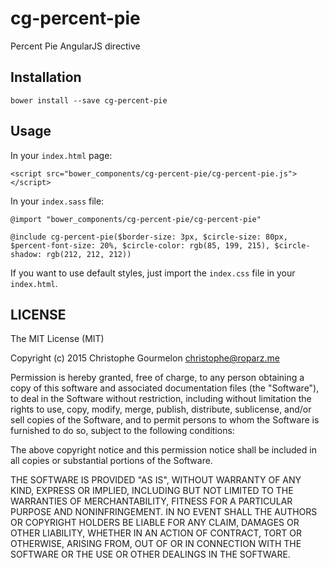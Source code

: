 # cg-percent-pie
Percent Pie AngularJS directive

## Installation

```
bower install --save cg-percent-pie
```

## Usage

In your `index.html` page:

```
<script src="bower_components/cg-percent-pie/cg-percent-pie.js"></script>
```

In your `index.sass` file:

```
@import "bower_components/cg-percent-pie/cg-percent-pie"

@include cg-percent-pie($border-size: 3px, $circle-size: 80px, $percent-font-size: 20%, $circle-color: rgb(85, 199, 215), $circle-shadow: rgb(212, 212, 212))
```

If you want to use default styles, just import the `index.css` file in your `index.html`.

## LICENSE

The MIT License (MIT)

Copyright (c) 2015 Christophe Gourmelon <christophe@roparz.me>

Permission is hereby granted, free of charge, to any person obtaining a copy
of this software and associated documentation files (the "Software"), to deal
in the Software without restriction, including without limitation the rights
to use, copy, modify, merge, publish, distribute, sublicense, and/or sell
copies of the Software, and to permit persons to whom the Software is
furnished to do so, subject to the following conditions:

The above copyright notice and this permission notice shall be included in all
copies or substantial portions of the Software.

THE SOFTWARE IS PROVIDED "AS IS", WITHOUT WARRANTY OF ANY KIND, EXPRESS OR
IMPLIED, INCLUDING BUT NOT LIMITED TO THE WARRANTIES OF MERCHANTABILITY,
FITNESS FOR A PARTICULAR PURPOSE AND NONINFRINGEMENT. IN NO EVENT SHALL THE
AUTHORS OR COPYRIGHT HOLDERS BE LIABLE FOR ANY CLAIM, DAMAGES OR OTHER
LIABILITY, WHETHER IN AN ACTION OF CONTRACT, TORT OR OTHERWISE, ARISING FROM,
OUT OF OR IN CONNECTION WITH THE SOFTWARE OR THE USE OR OTHER DEALINGS IN THE
SOFTWARE.
